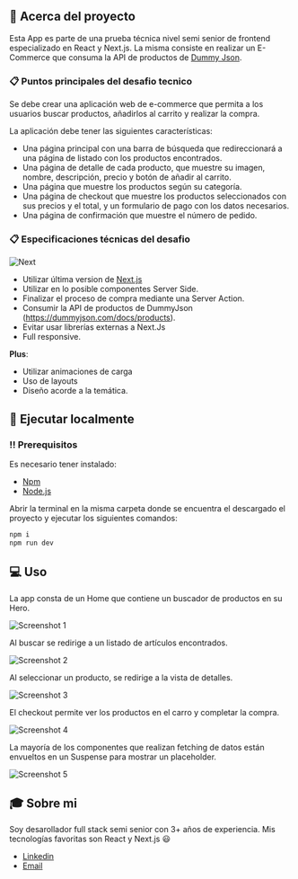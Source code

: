 ## 🌟 Acerca del proyecto

Esta App es parte de una prueba técnica nivel semi senior de frontend
especializado en React y Next.js. La misma consiste en realizar un
E-Commerce que consuma la API de productos de [Dummy Json](https://dummyjson.com/docs/products).

### 📋 Puntos principales del desafio tecnico

Se debe crear una aplicación web de e-commerce que permita a los usuarios buscar productos, añadirlos al carrito y realizar la compra.

La aplicación debe tener las siguientes características:

- Una página principal con una barra de búsqueda que redireccionará a una página de listado con los productos encontrados.
- Una página de detalle de cada producto, que muestre su imagen, nombre, descripción, precio y botón de añadir al carrito.
- Una página que muestre los productos según su categoría.
- Una página de checkout que muestre los productos seleccionados con sus precios y el total, y un formulario de pago con los datos necesarios.
- Una página de confirmación que muestre el número de pedido.

### 📋 Especificaciones técnicas del desafio

![Next][next.js]

[next.js]: https://img.shields.io/badge/Next-20232A?style=for-the-badge&logo=react&logoColor=61DAFB

- Utilizar última version de [Next.js](https://nextjs.org/)
- Utilizar en lo posible componentes Server Side.
- Finalizar el proceso de compra mediante una Server Action.
- Consumir la API de productos de DummyJson (https://dummyjson.com/docs/products).
- Evitar usar librerías externas a Next.Js
- Full responsive.

**Plus**:

- Utilizar animaciones de carga
- Uso de layouts
- Diseño acorde a la temática.

## 🧰 Ejecutar localmente

### ‼️ Prerequisitos

Es necesario tener instalado:

- [Npm](https://www.npmjs.com/)
- [Node.js](https://nodejs.org/en/)

Abrir la terminal en la misma carpeta donde se encuentra el descargado el proyecto y ejecutar los siguientes comandos:

```bash
npm i
npm run dev
```

## 💻 Uso

La app consta de un Home que contiene un buscador de productos en su Hero.

![Screenshot 1](/screenshots/Screenshot_1.jpg)

Al buscar se redirige a un listado de artículos encontrados.

![Screenshot 2](/screenshots/Screenshot_2.jpg)

Al seleccionar un producto, se redirige a la vista de detalles.

![Screenshot 3](/screenshots/Screenshot_3.jpg)

El checkout permite ver los productos en el carro y completar la compra.

![Screenshot 4](/screenshots/Screenshot_4.jpg)

La mayoría de los componentes que realizan fetching de datos están envueltos en un Suspense para mostrar un placeholder.

![Screenshot 5](/screenshots/Screenshot_5.jpg)

## 🎓 Sobre mi

Soy desarollador full stack semi senior con 3+ años de experiencia.
Mis tecnologías favoritas son React y Next.js 😃

- [Linkedin](https://www.linkedin.com/in/lvazquez-dev/)
- [Email](mailto:ljvazquez00@gmail.com)

